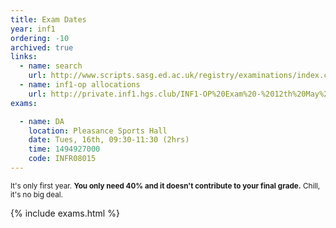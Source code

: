 ```yaml
---
title: Exam Dates
year: inf1
ordering: -10
archived: true
links:
  - name: search
    url: http://www.scripts.sasg.ed.ac.uk/registry/examinations/index.cfm
  - name: inf1-op allocations
    url: http://private.inf1.hgs.club/INF1-OP%20Exam%20-%2012th%20May%202017.pdf
exams:

  - name: DA
    location: Pleasance Sports Hall
    date: Tues, 16th, 09:30-11:30 (2hrs)
    time: 1494927000
    code: INFR08015
---
```



<small>It's only first year. **You only need 40% and it doesn't contribute to your final grade.** Chill, it's no big deal.</small>

{% include exams.html %}
